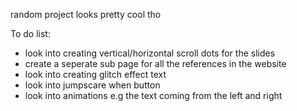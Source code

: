 random project
looks pretty cool tho

To do list:
- look into creating vertical/horizontal scroll dots for the slides
- create a seperate sub page for all the references in the website
- look into creating glitch effect text
- look into jumpscare when button
- look into animations e.g the text coming from the left and right